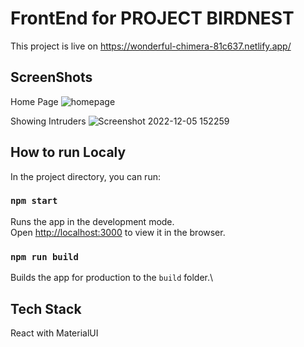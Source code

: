 # FrontEnd for PROJECT BIRDNEST

This project is live on https://wonderful-chimera-81c637.netlify.app/


##   ScreenShots

Home Page
![homepage](https://user-images.githubusercontent.com/33381408/205806215-c28eb5d6-5412-4cbc-b14a-d0fcf32587a1.jpg)

Showing Intruders
![Screenshot 2022-12-05 152259](https://user-images.githubusercontent.com/33381408/205806264-456c0a2e-b85a-4ade-92ac-71d7dcc6d54e.jpg)


## How to run Localy

In the project directory, you can run:

### `npm start`

Runs the app in the development mode.\
Open [http://localhost:3000](http://localhost:3000) to view it in the browser.


### `npm run build`

Builds the app for production to the `build` folder.\

##   Tech Stack

React with MaterialUI


